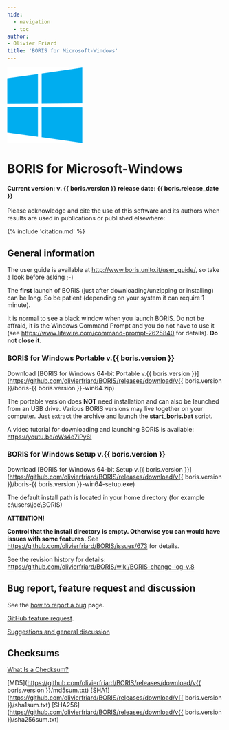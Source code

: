 ```yaml
---
hide:
  - navigation
  - toc
author:
- Olivier Friard
title: 'BORIS for Microsoft-Windows'
---
```


![microsoft windows logo](/images/windows_logo.svg)

# BORIS for Microsoft-Windows

#### Current version: v. **{{ boris.version }}** release date: {{ boris.release_date }}


Please acknowledge and cite the use of this software and its authors when results are used in publications or published elsewhere:

{% include 'citation.md' %}

## General information

The user guide is available at <http://www.boris.unito.it/user_guide/>, so take a look before asking ;-)

The **first** launch of BORIS (just after downloading/unzipping or
installing) can be long. So be patient (depending on your system it can
require 1 minute).

It is normal to see a black window when you launch BORIS. Do not be
affraid, it is the Windows Command Prompt and you do not have to use it
(see <https://www.lifewire.com/command-prompt-2625840> for details).
**Do not close it**.



### BORIS for Windows Portable v.{{ boris.version }}


Download [BORIS for Windows 64-bit Portable
v.{{ boris.version }}](https://github.com/olivierfriard/BORIS/releases/download/v{{ boris.version }}/boris-{{ boris.version }}-win64.zip)

The portable version does **NOT** need installation and can also be
launched from an USB drive. Various BORIS versions may live together on
your computer. Just extract the archive and launch the
**start\_boris.bat** script.

A video tutorial for downloading and launching BORIS is available:
<https://youtu.be/oWs4e7iPy6I>



### BORIS for Windows Setup v.{{ boris.version }}

Download [BORIS for Windows 64-bit Setup
v.{{ boris.version }}](https://github.com/olivierfriard/BORIS/releases/download/v{{ boris.version }}/boris-{{ boris.version }}-win64-setup.exe)

The default install path is located in your home directory (for example
c:\\users\\joe\\BORIS)

**ATTENTION!**

**Control that the install directory is empty. Otherwise you can would
have issues with some features.** See
<https://github.com/olivierfriard/BORIS/issues/673> for details.

See the revision history for details:
<https://github.com/olivierfriard/BORIS/wiki/BORIS-change-log-v.8>



## Bug report, feature request and discussion

See the [how to report a bug](report_a_bug.md) page.

[GitHub feature
request](https://github.com/olivierfriard/BORIS/issues/new?assignees=&labels=feature+request&template=feature_request.md&title=).

[Suggestions and general
discussion](https://github.com/olivierfriard/BORIS/discussions)

## Checksums

[What Is a Checksum?](https://en.wikipedia.org/wiki/Checksum)

[MD5](https://github.com/olivierfriard/BORIS/releases/download/v{{ boris.version }}/md5sum.txt)
[SHA1](https://github.com/olivierfriard/BORIS/releases/download/v{{ boris.version }}/sha1sum.txt)
[SHA256](https://github.com/olivierfriard/BORIS/releases/download/v{{ boris.version }}/sha256sum.txt)
